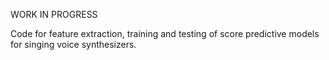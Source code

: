 WORK IN PROGRESS

Code for feature extraction, training and testing of score predictive models for singing voice synthesizers.
